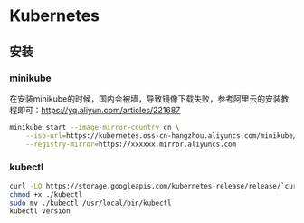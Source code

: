 # Kubernetes

## 安装

### minikube

在安装minikube的时候，国内会被墙，导致镜像下载失败，参考阿里云的安装教程即可：https://yq.aliyun.com/articles/221687

```bash
minikube start --image-mirror-country cn \
    --iso-url=https://kubernetes.oss-cn-hangzhou.aliyuncs.com/minikube/iso/minikube-v1.5.0.iso \
    --registry-mirror=https://xxxxxx.mirror.aliyuncs.com
```

### kubectl

```bash
curl -LO https://storage.googleapis.com/kubernetes-release/release/`curl -s https://storage.googleapis.com/kubernetes-release/release/stable.txt`/bin/linux/amd64/kubectl
chmod +x ./kubectl
sudo mv ./kubectl /usr/local/bin/kubectl
kubectl version
```
